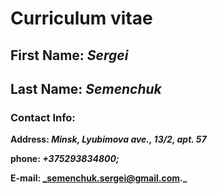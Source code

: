 # Curriculum vitae
## First Name: *Sergei*

## Last Name: *Semenchuk*

### Contact Info: 

**Address: _Minsk, Lyubimova ave., 13/2, apt. 57_**

**phone: _+375293834800;_**

**E-mail: _semenchuk.sergei@gmail.com._**
